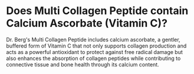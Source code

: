 # Does Multi Collagen Peptide contain Calcium Ascorbate (Vitamin C)?

Dr. Berg's Multi Collagen Peptide includes calcium ascorbate, a gentler, buffered form of Vitamin C that not only supports collagen production and acts as a powerful antioxidant to protect against free radical damage but also enhances the absorption of collagen peptides while contributing to connective tissue and bone health through its calcium content.